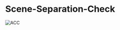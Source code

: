 # Scene-Separation-Check

![ACC](https://user-images.githubusercontent.com/55880071/184684637-55552df0-af16-4ad1-9892-3ef8834fdc56.png)
